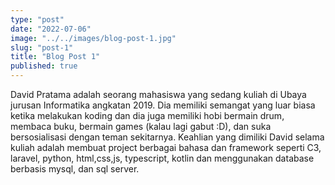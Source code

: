 ```yaml
---
type: "post"
date: "2022-07-06"
image: "../../images/blog-post-1.jpg"
slug: "post-1"
title: "Blog Post 1"
published: true
---
```


David Pratama adalah seorang mahasiswa yang sedang kuliah di Ubaya jurusan Informatika angkatan 2019. Dia memiliki semangat yang luar biasa ketika melakukan koding dan dia juga memiliki hobi bermain drum, membaca buku, bermain games (kalau lagi gabut :D), dan suka bersosialisasi dengan teman sekitarnya. Keahlian yang dimiliki David selama kuliah adalah membuat project berbagai bahasa dan framework seperti C3, laravel, python, html,css,js, typescript, kotlin dan menggunakan database berbasis mysql, dan sql server.